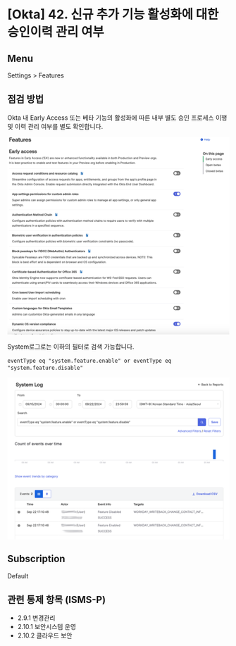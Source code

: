 # [Okta] 42. 신규 추가 기능 활성화에 대한 승인이력 관리 여부

## Menu 
Settings > Features

## 점검 방법 
Okta 내 Early Access 또는 베타 기능의 활성화에 따른 내부 별도 승인 프로세스 이행 및 이력 관리 여부를 별도 확인합니다. 

![Features](images/features.png)

System로그로는 이하의 필터로 검색 가능합니다. 
``` 
eventType eq "system.feature.enable" or eventType eq "system.feature.disable"
```
![System Logs](images/feature-logs.png)

## Subscription 
Default

## 관련 통제 항목 (ISMS-P)
- 2.9.1 변경관리
- 2.10.1 보안시스템 운영
- 2.10.2 클라우드 보안